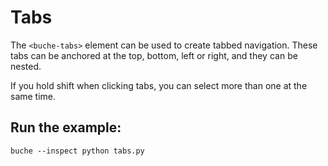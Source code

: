 
# Tabs

The `<buche-tabs>` element can be used to create tabbed navigation. These tabs can be anchored at the top, bottom, left or right, and they can be nested.

If you hold shift when clicking tabs, you can select more than one at the same time.

## Run the example:

    buche --inspect python tabs.py
